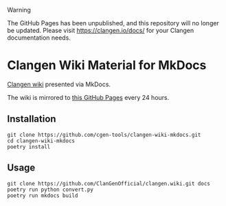> [!WARNING]
> The GitHub Pages has been unpublished, and this repository will no longer be updated. Please visit https://clangen.io/docs/ for your Clangen documentation needs.

# Clangen Wiki Material for MkDocs

[Clangen wiki](https://github.com/ClanGenOfficial/clangen/wiki) presented via MkDocs.

The wiki is mirrored to [this GitHub Pages](https://cgen-tools.github.io/clangen-wiki-mkdocs) every 24 hours.

## Installation
```
git clone https://github.com/cgen-tools/clangen-wiki-mkdocs.git
cd clangen-wiki-mkdocs
poetry install
```

## Usage
```
git clone https://github.com/ClanGenOfficial/clangen.wiki.git docs
poetry run python convert.py
poetry run mkdocs build
```
